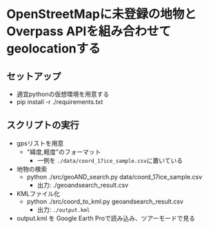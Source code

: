 # OpenStreetMapに未登録の地物とOverpass APIを組み合わせてgeolocationする

## セットアップ
- 適宜pythonの仮想環境を用意する
- pip install -r ./requirements.txt

## スクリプトの実行
- gpsリストを用意
    - "緯度,軽度"のフォーマット
        - 一例を `./data/coord_17ice_sample.csv`に置いている
- 地物の検索
    - python ./src/geoAND_search.py data/coord_17ice_sample.csv
        - 出力: ./geoandsearch_result.csv
- KMLファイル化
    - python ./src/coord_to_kml.py geoandsearch_result.csv
        - 出力: `./output.kml`
- output.kml を Google Earth Proで読み込み、ツアーモードで見る